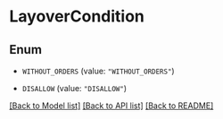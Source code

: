 # LayoverCondition

## Enum


* `WITHOUT_ORDERS` (value: `"WITHOUT_ORDERS"`)

* `DISALLOW` (value: `"DISALLOW"`)


[[Back to Model list]](../README.md#documentation-for-models) [[Back to API list]](../README.md#documentation-for-api-endpoints) [[Back to README]](../README.md)


